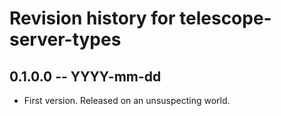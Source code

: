 # Revision history for telescope-server-types

## 0.1.0.0 -- YYYY-mm-dd

* First version. Released on an unsuspecting world.
